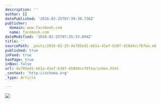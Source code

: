 ```yaml
---
description: ''
author: []
datePublished: '2016-02-25T07:39:38.736Z'
publisher:
  domain: www.facebook.com
  name: facebook.com
dateModified: '2016-02-25T07:35:33.894Z'
title: ''
sourcePath: _posts/2016-02-25-4e785ed1-e61a-41ef-b38f-d18d4cc76fea.md
published: true
inFeed: true
hasPage: true
inNav: false
url: 4e785ed1-e61a-41ef-b38f-d18d4cc76fea/index.html
_context: 'http://schema.org'
_type: Article

---
```

![](https://scontent-lax3-1.xx.fbcdn.net/hphotos-xfa1/v/t1.0-9/306438_2255907712217_933905572_n.jpg?oh=5f0742689c0a0b6f3aa023d076c6e709&oe=574F879E)